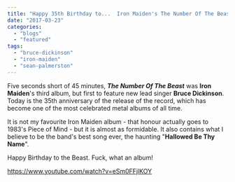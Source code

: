 ```yaml
---
title: "Happy 35th Birthday to...  Iron Maiden's The Number Of The Beast"
date: "2017-03-23"
categories: 
  - "blogs"
  - "featured"
tags: 
  - "bruce-dickinson"
  - "iron-maiden"
  - "sean-palmerston"
---
```


Five seconds short of 45 minutes, _**The Number Of The Beast**_ was **Iron Maiden**'s third album, but first to feature new lead singer **Bruce Dickinson**. Today is the 35th anniversary of the release of the record, which has become one of the most celebrated metal albums of all time.

It is not my favourite Iron Maiden album - that honour actually goes to 1983's Piece of Mind - but it is almost as formidable. It also contains what I believe to be the band's best song ever, the haunting "**Hallowed Be Thy Name**".

Happy Birthday to the Beast. Fuck, what an album!

https://www.youtube.com/watch?v=eSm0FFjlKOY
